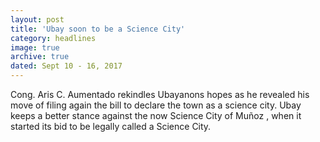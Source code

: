 ```yaml
---
layout: post
title: 'Ubay soon to be a Science City'
category: headlines
image: true
archive: true
dated: Sept 10 - 16, 2017
---
```


Cong. Aris C. Aumentado rekindles Ubayanons hopes as he revealed his move of filing again the bill to declare the town as a science city. Ubay keeps a better stance against the now Science City of Muñoz , when it started its bid to be legally called a Science City.